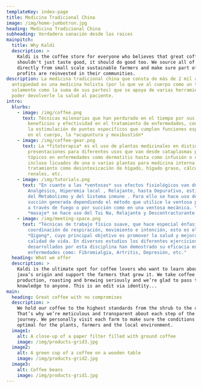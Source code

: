 ```yaml
---
templateKey: index-page
title: Medicina Tradicional China
image: /img/home-jumbotron.jpg
heading: Medicina Tradicional China
subheading: Verdadera sanación desde las raices
mainpitch:
  title: Why Kaldi
  description: >
    Kaldi is the coffee store for everyone who believes that great coffee
    shouldn't just taste good, it should do good too. We source all of our beans
    directly from small scale sustainable farmers and make sure part of the
    profits are reinvested in their communities.
description: La medicina tradicional china que consta de más de 2 mil años de
  antigüedad es una medicina holista (por lo que ve al cuerpo como un todo y no
  solamente como la suma de sus partes) que se apoya de varias herramientas para
  poder devolverle la salud al paciente.
intro:
  blurbs:
    - image: /img/coffee.png
      text: Técnicas milenarias que han perdurado en el tiempo por sus múltiples
        beneficios y efectividad en el tratamiento de enfermedades, consisten en
        la estimulación de puntos específicos que cumplen funciones especificas
        en el cuerpo, la *acupuntura y moxibustión*
    - image: /img/coffee-gear.png
      text: La *fitoterapia* es el uso de plantas medicinales en distintas
        presentaciones para diferentes usos que van desde cataplasmas para usos
        tópicos en enfermedades como dermatitis hasta como infusión o cocción o
        incluso licuados de una o varias plantas para medicina interna en
        tratamiento como desintoxicación de hígado, hígado graso, cálculos
        renales, etc.
    - image: /img/tutorials.png
      text: "En cuanto a las *ventosas* sus efectos fisiológicos van desde:
        Analgésico, Hiperemia local , Relajante, hasta Depurativo, estimulante
        del Metabolismo y del Sistema inmune . Para ello se hace uso de la
        succión generada dependiendo el método que utilice la ventosa por vacío
        a través de fuego o por succión como en una ventosa mecánica. Y del
        *masaje* se hace uso del Tui Na, Relajante y Descontracturante."
    - image: /img/meeting-space.png
      text: "Técnicas de trabajo físico suave, que hace especial énfasis en la
        coordinación de respiración, movimiento e intención, esto es el
        *Qigong*, cuyo principal objetivo es promover la salud y mejorar la
        calidad de vida. En diversos estudios los diferentes ejercicios internos
        desarrollados por esta disciplina han demostrado su eficacia en
        enfermedades como: Fibromialgia, Artritis, Depresión, etc."
  heading: What we offer
  description: >
    Kaldi is the ultimate spot for coffee lovers who want to learn about their
    java’s origin and support the farmers that grew it. We take coffee
    production, roasting and brewing seriously and we’re glad to pass that
    knowledge to anyone. This is an edit via identity...
main:
  heading: Great coffee with no compromises
  description: >
    We hold our coffee to the highest standards from the shrub to the cup.
    That’s why we’re meticulous and transparent about each step of the coffee’s
    journey. We personally visit each farm to make sure the conditions are
    optimal for the plants, farmers and the local environment.
  image1:
    alt: A close-up of a paper filter filled with ground coffee
    image: /img/products-grid3.jpg
  image2:
    alt: A green cup of a coffee on a wooden table
    image: /img/products-grid2.jpg
  image3:
    alt: Coffee beans
    image: /img/products-grid1.jpg
---
```

